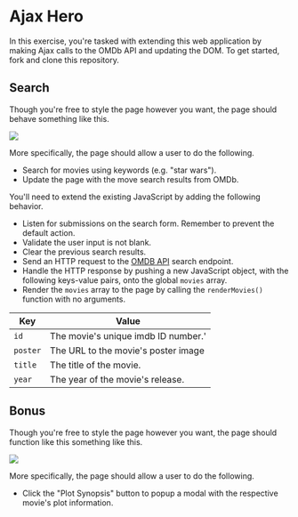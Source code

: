 # Ajax Hero

In this exercise, you're tasked with extending this web application by making Ajax calls to the OMDb API and updating the DOM. To get started, fork and clone this repository.

## Search

Though you're free to style the page however you want, the page should behave something like this.

![](screenshots/search.gif)

More specifically, the page should allow a user to do the following.

- Search for movies using keywords (e.g. "star wars").
- Update the page with the move search results from OMDb.

You'll need to extend the existing JavaScript by adding the following behavior.

- Listen for submissions on the search form. Remember to prevent the default action.
- Validate the user input is not blank.
- Clear the previous search results.
- Send an HTTP request to the [OMDB API](http://omdbapi.com/) search endpoint.
- Handle the HTTP response by pushing a new JavaScript object, with the following keys-value pairs, onto the global `movies` array.
- Render the `movies` array to the page by calling the `renderMovies()` function with no arguments.

| Key      | Value                               |
|----------|-------------------------------------|
| `id`     | The movie's unique imdb ID number.' |
| `poster` | The URL to the movie's poster image |
| `title`  | The title of the movie.             |
| `year`   | The year of the movie's release.    |

## Bonus

Though you're free to style the page however you want, the page should function like this something like this.

![](screenshots/plot.gif)

More specifically, the page should allow a user to do the following.

- Click the "Plot Synopsis" button to popup a modal with the respective movie's plot information.
